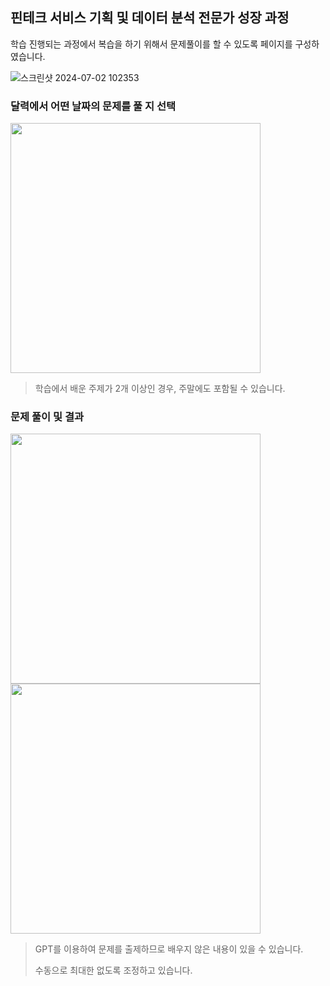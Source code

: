 ## 핀테크 서비스 기획 및 데이터 분석 전문가 성장 과정
학습 진행되는 과정에서 복습을 하기 위해서 문제풀이를 할 수 있도록 페이지를 구성하였습니다.

![스크린샷 2024-07-02 102353](https://github.com/ohdair/fintech_service_review/assets/79438622/90a454cc-12fd-44f1-b93e-ce836cf67922)

### 달력에서 어떤 날짜의 문제를 풀 지 선택
<img src=https://github.com/ohdair/fintech_service_review/assets/79438622/3c3469ae-0152-492a-b971-7e54a88af933 width=400>

> 학습에서 배운 주제가 2개 이상인 경우, 주말에도 포함될 수 있습니다.

### 문제 풀이 및 결과
<img src=https://github.com/ohdair/fintech_service_review/assets/79438622/f160661d-96ab-4270-b1cc-23d7e2632895 width=400>
<br />
<img src=https://github.com/ohdair/fintech_service_review/assets/79438622/54c8e12d-bd48-4c3f-8de2-4d79e3436913 width=400>

> GPT를 이용하여 문제를 출제하므로 배우지 않은 내용이 있을 수 있습니다.
> 
> 수동으로 최대한 없도록 조정하고 있습니다. 
